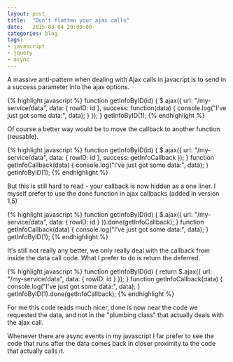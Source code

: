 ```yaml
---
layout: post
title:  "Don't flatten your ajax calls"
date:   2015-03-04 20:00:00
categories: blog
tags: 
- javascript
- jquery
- async
---
```


A massive anti-pattern when dealing with Ajax calls in javacript is to send in a success parameter into the ajax options.

{% highlight javascript %}
function getInfoByID(id) {
    $.ajax({
        url: "/my-service/data",
        data: { rowID: id },
        success: function(data) {
            console.log("I've just got some data:", data);
        }
    });
}
getInfoByID(1);
{% endhighlight %}

Of course a better way would be to move the callback to another function (reusable).

{% highlight javascript %}
function getInfoByID(id) {
    $.ajax({
        url: "/my-service/data",
        data: { rowID: id },
        success: getInfoCallback
    });
}
function getInfoCallback(data) {
    console.log("I've just got some data:", data);
}
getInfoByID(1);
{% endhighlight %}

But this is still hard to read - your callback is now hidden as a one liner. I myself prefer to use the done function in ajax callbacks (added in version 1.5)

{% highlight javascript %}
function getInfoByID(id) {
    $.ajax({
        url: "/my-service/data",
        data: { rowID: id }
    }).done(getInfoCallback);
}
function getInfoCallback(data) {
    console.log("I've just got some data:", data);
}
getInfoByID(1);
{% endhighlight %}

It's still not really any better, we only really deal with the callback from inside the data call code. What I prefer to do is return the deferred.

{% highlight javascript %}
function getInfoByID(id) {
    return $.ajax({
        url: "/my-service/data",
        data: { rowID: id }
    });
}
function getInfoCallback(data) {
    console.log("I've just got some data:", data);
}
getInfoByID(1).done(getInfoCallback);
{% endhighlight %}

For me this code reads much nicer, done is now near the code we requested the data, and not in the "plumbing class" that actually deals with the ajax call.

Whenever there are async events in my javascript I far prefer to see the code that runs after the data comes back in closer proximity to the code that actually calls it.
